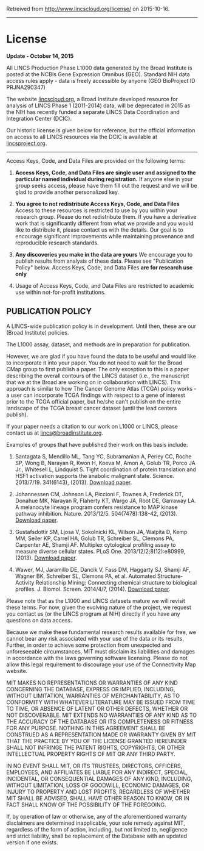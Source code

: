 Retreived from http://www.lincscloud.org/license/ on 2015-10-16.

***

# License

**Update - October 14, 2015**

All LINCS Production Phase L1000 data generated by the Broad Institute is posted at the NCBIs Gene Expression Omnibus (GEO). Standard NIH data access rules apply - data is freely accessible by anyone (GEO BioProject ID PRJNA290347)

The website [lincscloud.org](http://lincscloud.org), a Broad Institute developed resource for analysis of LINCS Phase 1 (2011-2014) data, will be deprecated in 2015 as the NIH has recently funded a separate LINCS Data Coordination and Integration Center (DCIC).

Our historic license is given below for reference, but the official information on access to all LINCS resources via the DCIC is available at [lincsproject.org](http://www.lincsproject.org).

***

Access Keys, Code, and Data Files are provided on the following terms:

1. **Access Keys, Code, and Data Files are single user and assigned to the particular named individual during registration.**
If anyone else in your group seeks access, please have them fill out the request and we will be glad to provide another personalized key.

2. **You agree to not redistribute Access Keys, Code, and Data Files**
Access to these resources is restricted to use by you within your research group. Please do not redistribute them.
If you have a derivative work that is significantly different from what we provide and you would like to distribute it, please contact us with the details. Our goal is to encourage significant improvements while maintaining provenance and reproducible research standards.

3. **Any discoveries you make in the data are yours**
We encourage you to publish results from analysis of these data. Please see "Publication Policy" below.
Access Keys, Code, and Data Files **are for research use only**

4. Usage of Access Keys, Code, and Data Files are restricted to academic use within not-for-profit institutions.

## PUBLICATION POLICY

A LINCS-wide publication policy is in development. Until then, these are our (Broad Institute) policies.

The L1000 assay, dataset, and methods are in preparation for publication.

However, we are glad if you have found the data to be useful and would like to incorporate it into your paper. You do not need to wait for the Broad CMap group to first publish a paper. The only exception to this is a paper describing the overall contours of the LINCS dataset (i.e., the manuscript that we at the Broad are working on in collaboration with LINCS). This approach is similar to how The Cancer Genome Atlas (TCGA) policy works - a user can incorporate TCGA findings with respect to a gene of interest prior to the TCGA official paper, but he/she can't publish on the entire landscape of the TCGA breast cancer dataset (until the lead centers publish).

If your paper needs a citation to our work on L1000 or LINCS, please contact us at lincs@broadinstitute.org.

Examples of groups that have published their work on this basis include:

1. Santagata S, Mendillo ML, Tang YC, Subramanian A, Perley CC, Roche SP, Wong B, Narayan R, Kwon H, Koeva M, Amon A, Golub TR, Porco JA Jr., Whitesell L, Lindquist S. Tight coordination of protein translation and HSF1 activation supports the anabolic malignant state. Science. 2013/7/19. 341(6143), (2013). [Download paper](http://www.lincscloud.org/license/scientific_publications/Science-2013-Santagata-Mendillo.pdf).

2. Johannessen CM, Johnson LA, Piccioni F, Townes A, Frederick DT, Donahue MK, Narayan R, Flaherty KT, Wargo JA, Root DE, Garraway LA. A melanocyte lineage program confers resistance to MAP kinase pathway inhibition. Nature. 2013/12/5. 504(7478):138-42, (2013). [Download paper](http://www.lincscloud.org/license/scientific_publications/nature12688.pdf).

3. Gustafsdottir SM, Ljosa V, Sokolnicki KL, Wilson JA, Walpita D, Kemp MM, Seiler KP, Carrel HA, Golub TR, Schreiber SL, Clemons PA, Carpenter AE, Shamji AF. Multiplex cytological profiling assay to measure diverse cellular states. PLoS One. 2013/12/2;8(12):e80999, (2013). [Download paper](http://www.lincscloud.org/license/scientific_publications/journal.pone.0080999.pdf).

4. Wawer, MJ, Jaramillo DE, Dancik V, Fass DM, Haggarty SJ, Shamji AF, Wagner BK, Schreiber SL, Clemons PA, et al. Automated Structure-Activity Relationship Mining: Connecting chemical structure to biological profiles. J. Biomol. Screen. 2014/4/7, (2014). [Download paper](http://www.lincscloud.org/license/scientific_publications/J_Biomol_Screen-2014-Wawer-738-48.pdf).

Please note that as the L1000 and LINCS datasets mature we will revisit these terms. For now, given the evolving nature of the project, we request you contact us (or the LINCS program at NIH) directly if you have any questions on data access.

Because we make these fundamental research results available for free, we cannot bear any risk associated with your use of the data or its results. Further, in order to achieve some protection from unexpected and unforeseeable circumstances, MIT must disclaim its liabilities and damages in accordance with the laws governing software licensing. Please do not allow this legal requirement to discourage your use of the Connectivity Map website.

MIT MAKES NO REPRESENTATIONS OR WARRANTIES OF ANY KIND CONCERNING THE DATABASE, EXPRESS OR IMPLIED, INCLUDING, WITHOUT LIMITATION, WARRANTIES OF MERCHANTABILITY, AS TO CONFORMITY WITH WHATEVER LITERATURE MAY BE ISSUED FROM TIME TO TIME, OR ABSENCE OF LATENT OR OTHER DEFECTS, WHETHER OR NOT DISCOVERABLE. MIT EXTENDS NO WARRANTIES OF ANY KIND AS TO THE ACCURACY OF THE DATABASE OR ITS COMPLETENESS OR FITNESS FOR ANY PURPOSE. NOTHING IN THIS AGREEMENT SHALL BE CONSTRUED AS A REPRESENTATION MADE OR WARRANTY GIVEN BY MIT THAT THE PRACTICE BY YOU OF THE LICENSE GRANTED HEREUNDER SHALL NOT INFRINGE THE PATENT RIGHTS, COPYRIGHTS, OR OTHER INTELLECTUAL PROPERTY RIGHTS OF MIT OR ANY THIRD PARTY.

IN NO EVENT SHALL MIT, OR ITS TRUSTEES, DIRECTORS, OFFICERS, EMPLOYEES, AND AFFILIATES BE LIABLE FOR ANY INDIRECT, SPECIAL, INCIDENTAL, OR CONSEQUENTIAL DAMAGES OF ANY KIND, INCLUDING, WITHOUT LIMITATION, LOSS OF GOODWILL, ECONOMIC DAMAGES, OR INJURY TO PROPERTY AND LOST PROFITS, REGARDLESS OF WHETHER MIT SHALL BE ADVISED, SHALL HAVE OTHER REASON TO KNOW, OR IN FACT SHALL KNOW OF THE POSSIBILITY OF THE FOREGOING.

If, by operation of law or otherwise, any of the aforementioned warranty disclaimers are determined inapplicable, your sole remedy against MIT, regardless of the form of action, including, but not limited to, negligence and strict liability, shall be replacement of the Database with an updated version if one exists.
